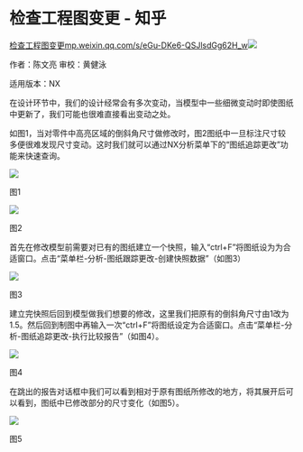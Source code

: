 # 检查工程图变更 - 知乎
[检查工程图变更​mp.weixin.qq.com/s/eGu-DKe6-QSJlsdGg62H\_w![](https://pic2.zhimg.com/v2-397e885f6bae8b42d2114d94e4fc8d21_ipico.jpg)
](https://link.zhihu.com/?target=https%3A//mp.weixin.qq.com/s/eGu-DKe6-QSJlsdGg62H_w)

作者：陈文亮 审校：黄健泳

适用版本：NX

在设计环节中，我们的设计经常会有多次变动，当模型中一些细微变动时即使图纸中更新了，我们可能也很难直接看出变动之处。

如图1，当对零件中高亮区域的倒斜角尺寸做修改时，图2图纸中一旦标注尺寸较多便很难发现尺寸变动。这时我们就可以通过NX分析菜单下的“图纸追踪更改”功能来快速查询。

![](https://pic1.zhimg.com/v2-39fe7a97d77e9d17f4795f385da51a00_b.jpg)

图1

![](https://pic1.zhimg.com/v2-9e620c2b49bd36e12b3bbedac525c2dc_b.jpg)

图2

首先在修改模型前需要对已有的图纸建立一个快照，输入“ctrl+F”将图纸设为为合适窗口。点击“菜单栏-分析-图纸跟踪更改-创建快照数据”（如图3）

![](https://pic3.zhimg.com/v2-542e497e689bda192ffcb133fab080b2_b.jpg)

图3

建立完快照后回到模型做我们想要的修改，这里我们把原有的倒斜角尺寸由1改为1.5。然后回到制图中再输入一次“ctrl+F”将图纸设定为合适窗口。点击“菜单栏-分析-图纸追踪更改-执行比较报告”（如图4）。

![](https://pic2.zhimg.com/v2-0026ff82c78f8356a460558214ccae61_b.jpg)

图4

在跳出的报告对话框中我们可以看到相对于原有图纸所修改的地方，将其展开后可以看到，图纸中已修改部分的尺寸变化（如图5）。

![](https://pic2.zhimg.com/v2-05932e0403ee35b1d4baf320cbc8a3f9_b.jpg)

图5